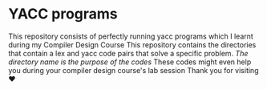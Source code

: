 # YACC programs
This repository consists of perfectly running yacc programs which I learnt during my Compiler Design Course
This repository contains the directories that contain a lex and yacc code pairs that solve a specific problem.
*The directory name is the purpose of the codes*
These codes might even help you during your compiler design course's lab session 
Thank you for visiting ❤️
